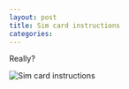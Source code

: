 ```yaml
---
layout: post
title: Sim card instructions
categories: 
---
```


Really?

![Sim card instructions](/images/blog/sim_card_instructions.jpg)
